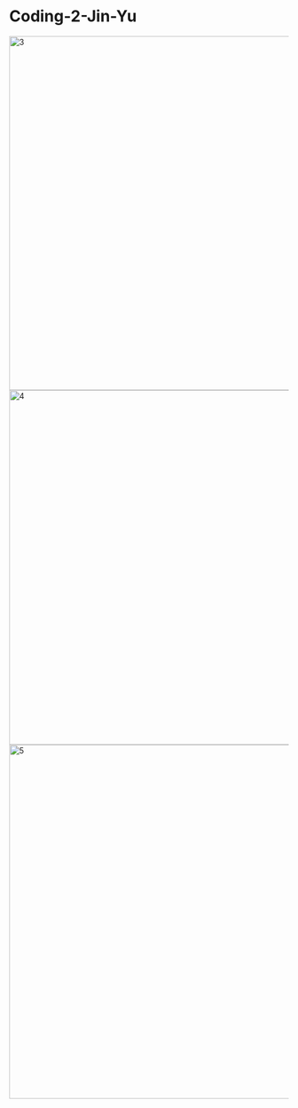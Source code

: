 # Coding-2-Jin-Yu
<img width="639" alt="3" src="https://user-images.githubusercontent.com/115119995/225196520-2d5be189-ae9a-4b0e-ac3b-fd3db71e1f60.png">
<img width="640" alt="4" src="https://user-images.githubusercontent.com/115119995/225196525-bb885c24-4064-44eb-abba-3c08dbf36c29.png">
<img width="639" alt="5" src="https://user-images.githubusercontent.com/115119995/225196532-c6551f19-9e03-45d4-a8d8-ac9c9bbdbd09.png">
